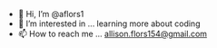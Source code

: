 - 👋 Hi, I’m @aflors1
- 👀 I’m interested in ... learning more about coding
- 📫 How to reach me ... allison.flors154@gmail.com

<!---
aflors1/aflors1 is a ✨ special ✨ repository because its `README.md` (this file) appears on your GitHub profile.
You can click the Preview link to take a look at your changes.
--->
